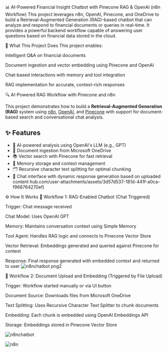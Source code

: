 📊 AI-Powered Financial Insight Chatbot with Pinecone RAG & OpenAI (n8n Workflow)
This project leverages n8n, OpenAI, Pinecone, and OneDrive to build a Retrieval-Augmented Generation (RAG)-based chatbot that can analyze and respond to financial documents or queries in real-time. It provides a powerful backend workflow capable of answering user questions based on financial data stored in the cloud.

🧠 What This Project Does
This project enables:

Intelligent Q&A on financial documents

Document ingestion and vector embedding using Pinecone and OpenAI

Chat-based interactions with memory and tool integration

RAG implementation for accurate, context-rich responses



🔍 AI-Powered RAG Workflow with Pinecone and n8n

This project demonstrates how to build a **Retrieval-Augmented Generation (RAG)** system using [n8n](https://n8n.io/), [OpenAI](https://platform.openai.com/), and [Pinecone](https://www.pinecone.io/) with support for document-based search and conversational chat analysis.

## ✨ Features

- 🧠 AI-powered analysis using OpenAI's LLM (e.g., GPT)
- 📁 Document ingestion from Microsoft OneDrive
- 📚 Vector search with Pinecone for fast retrieval
- 🧩 Memory storage and context management
- 🗂 Recursive character text splitting for optimal chunking
- 💬 Chat interface with dynamic response generation based on uploaded content
hub.com/user-attachments/assets/3d57d537-181d-441f-a0ca-f968764270ef)

⚙️ How It Works
🔁 Workflow 1: RAG-Enabled Chatbot (Chat Triggered)

Trigger: Chat message received

Chat Model: Uses OpenAI GPT

Memory: Maintains conversation context using Simple Memory

Tool Agent: Handles RAG logic and connects to Pinecone Vector Store

Vector Retrieval: Embeddings generated and queried against Pinecone for context

Response: Final response generated with embedded context and returned to user
![n8nchatbot png2](https://github.com/user-attachments/assets/7f42f01e-39cd-4129-82e4-3f9a518db9ea)


🔁 Workflow 2: Document Upload and Embedding (Triggered by File Upload)

Trigger: Workflow started manually or via UI button

Document Source: Downloads files from Microsoft OneDrive

Text Splitting: Uses Recursive Character Text Splitter to chunk documents

Embedding: Each chunk is embedded using OpenAI Embeddings API

Storage: Embeddings stored in Pinecone Vector Store

![n8nchatbot](https://github.com/user-attachments/assets/17b446b1-284b-4341-bfae-bfb2f98f94dc)



![n8n](https://github.com/user-attachments/assets/3716a86e-a4a6-4dfc-ac66-506cc24f0bbe)



